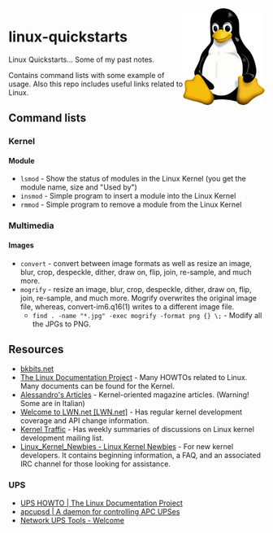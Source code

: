 <img src="assets/Tux.svg" alt="Linux (Tux)" style="width: 160px;" align="right">

# linux-quickstarts
Linux Quickstarts... Some of my past notes.

Contains command lists with some example of usage. Also this repo includes useful links related to Linux.

## Command lists
### Kernel
#### Module
- `lsmod` - Show the status of modules in the Linux Kernel (you get the module name, size and "Used by")
- `insmod` - Simple program to insert a module into the Linux Kernel
- `rmmod` - Simple program to remove a module from the Linux Kernel
### Multimedia
#### Images
- `convert` - convert between image formats as well as resize an image, blur, crop, despeckle, dither, draw on, flip, join, re-sample, and much more.
- `mogrify` - resize an image, blur, crop, despeckle, dither, draw on, flip, join, re-sample, and much more. Mogrify overwrites the original image file, whereas, convert-im6.q16(1) writes to a different image file.
    - `find . -name "*.jpg" -exec mogrify -format png {} \;` - Modify all the JPGs to PNG.
## Resources
- [bkbits.net](http://bkbits.net/)
- [The Linux Documentation Project](https://tldp.org/) - Many HOWTOs related to Linux. Many documents can be found for the Kernel.
- [Alessandro's Articles](https://www.linux.it/~rubini/docs/) - Kernel-oriented magazine articles. (Warning! Some are in Italian)
- [Welcome to LWN.net [LWN.net]](https://lwn.net/) - Has regular kernel development coverage and API change information.
- [Kernel Traffic](http://www.kerneltraffic.org/) - Has weekly summaries of discussions on Linux kernel development mailing list.
- [Linux_Kernel_Newbies - Linux Kernel Newbies](https://kernelnewbies.org/) - For new kernel developers. It contains beginning information, a FAQ, and an associated IRC channel for those looking for assistance.
### UPS
- [UPS HOWTO | The Linux Documentation Project](https://tldp.org/HOWTO/html_single/UPS-HOWTO/)
- [apcupsd | A daemon for controlling APC UPSes](http://www.apcupsd.org/)
- [Network UPS Tools - Welcome](https://networkupstools.org/)
